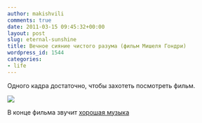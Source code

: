 ```yaml
---
author: makishvili
comments: true
date: 2011-03-15 09:45:32+00:00
layout: post
slug: eternal-sunshine
title: Вечное сияние чистого разума (фильм Мишеля Гондри)
wordpress_id: 1544
categories:
- life
---
```


Одного кадра достаточно, чтобы захотеть посмотреть фильм.
  


![](http://makishvili.com/pro/2011/03/15/eternal-sunshine.jpg)

В конце фильма звучит [хорошая музыка](http://music.yandex.ru/track/71638/album/6101)
